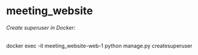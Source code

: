 # meeting_website

<h6>Create superuser in Docker:</h6>
docker exec -it meeting_website-web-1 python manage.py createsuperuser
